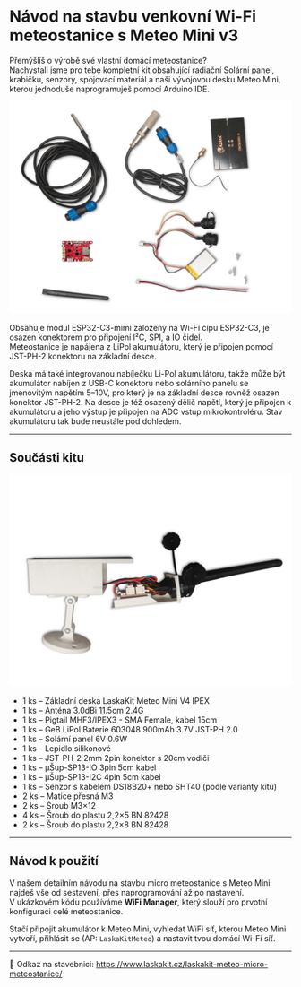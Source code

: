 # Návod na stavbu venkovní Wi-Fi meteostanice s Meteo Mini v3

Přemýšlíš o výrobě své vlastní domácí meteostanice?  
Nachystali jsme pro tebe kompletní kit obsahující radiační Solární panel, krabičku, senzory, spojovací materiál a naši vývojovou desku Meteo Mini, kterou jednoduše naprogramuješ pomocí Arduino IDE.

![LaskaKit Meteo Micro Weatherstation](https://github.com/LaskaKit/Weather_Station_Micro/blob/main/img/LaskaKit-meteo-micro-meteostanice-0.jpg)

Obsahuje modul ESP32-C3-mimi založený na Wi-Fi čipu ESP32-C3, je osazen konektorem pro připojení I²C, SPI, a IO čidel.  
Meteostanice je napájena z LiPol akumulátoru, který je připojen pomocí JST-PH-2 konektoru na základní desce.  
  
Deska má také integrovanou nabíječku Li-Pol akumulátoru, takže může být akumulátor nabíjen z USB-C konektoru nebo solárního panelu se jmenovitým napětím 5–10V, pro který je na základní desce rovněž osazen konektor JST-PH-2. Na desce je též osazený dělič napětí, který je připojen k akumulátoru a jeho výstup je připojen na ADC vstup mikrokontroléru. Stav akumulátoru tak bude neustále pod dohledem.  

---

## Součásti kitu

![LaskaKit Meteo Mini](https://github.com/LaskaKit/Weather_Station_Micro/blob/main/img/LaskaKit-meteo-micro-meteostanice-4.jpg)

- 1 ks – Základní deska LaskaKit Meteo Mini V4 IPEX  
- 1 ks – Anténa 3.0dBi 11.5cm 2.4G  
- 1 ks – Pigtail MHF3/IPEX3 - SMA Female, kabel 15cm  
- 1 ks – GeB LiPol Baterie 603048 900mAh 3.7V JST-PH 2.0
- 1 ks – Solární panel 6V 0.6W  
- 1 ks – Lepidlo silikonové
- 1 ks – JST-PH-2 2mm 2pin konektor s 20cm vodiči
- 1 ks – μŠup-SP13-IO 3pin 5cm kabel
- 1 ks – μŠup-SP13-I2C 4pin 5cm kabel
- 1 ks – Senzor s kabelem DS18B20+ nebo SHT40 (podle varianty kitu)  
- 2 ks – Matice přesná M3
- 2 ks – Šroub M3×12  
- 4 ks – Šroub do plastu 2,2×5 BN 82428  
- 2 ks – Šroub do plastu 2,2×8 BN 82428  

---

## Návod k použití

V našem detailním návodu na stavbu micro meteostanice s Meteo Mini najdeš vše od sestavení, přes naprogramování až po nastavení.  
V ukázkovém kódu používáme **WiFi Manager**, který slouží pro prvotní konfiguraci celé meteostanice.  

Stačí připojit akumulátor k Meteo Mini, vyhledat WiFi síť, kterou Meteo Mini vytvoří, přihlásit se (AP: `LaskaKitMeteo`) a nastavit tvou domácí Wi-Fi síť.  

---

🔗 Odkaz na stavebnici: https://www.laskakit.cz/laskakit-meteo-micro-meteostanice/
